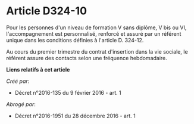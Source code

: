 # Article D324-10

Pour les personnes d'un niveau de formation V sans diplôme, V bis ou VI, l'accompagnement est personnalisé, renforcé et
assuré par un référent unique dans les conditions définies à l'article D. 324-12. 

Au cours du premier trimestre du contrat d'insertion dans la vie sociale, le référent assure des contacts selon une fréquence
hebdomadaire.

**Liens relatifs à cet article**

_Créé par_:

  - Décret n°2016-135 du 9 février 2016 - art. 1

_Abrogé par_:

  - Décret n°2016-1951 du 28 décembre 2016 - art. 1
